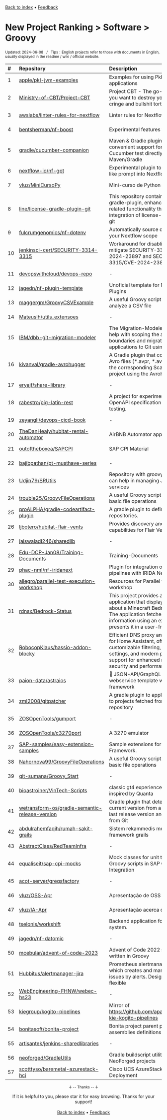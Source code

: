 <a href="https://github.com/GrowingGit/GitHub-English-Top-Charts#github-english-top-charts">Back to index</a> • <a href="/content/docs/feedback.md">Feedback</a>

# New Project Ranking > Software > Groovy
<sub>Updated: 2024-06-08&nbsp;&nbsp;&nbsp;/&nbsp;&nbsp;&nbsp;Tips：English projects refer to those with documents in English, usually displayed in the readme / wiki / official website.</sub>

|#|Repository|Description|Stars|Updated|Created|
|:-|:-|:-|:-|:-|:-|
|1|[apple/pkl-jvm-examples](https://github.com/apple/pkl-jvm-examples)|Examples for using Pkl within JVM applications|53|2024-03-21|2024-01-19|
|2|[Ministry-of-CBT/Project-CBT](https://github.com/Ministry-of-CBT/Project-CBT)|Project CBT - The go-to modpack if you want to destroy your sanity, with cringe and bullshit torture|32|2024-01-05|2023-07-27|
|3|[awslabs/linter-rules-for-nextflow](https://github.com/awslabs/linter-rules-for-nextflow)|Linter rules for Nextflow DSL scripts|24|2024-05-13|2024-02-21|
|4|[bentsherman/nf-boost](https://github.com/bentsherman/nf-boost)|Experimental features for Nextflow|18|2024-04-22|2024-03-23|
|5|[gradle/cucumber-companion](https://github.com/gradle/cucumber-companion)|Maven & Gradle plugins providing convenient support for running Cucumber test directly from Maven/Gradle|12|2024-06-06|2023-08-30|
|6|[nextflow-io/nf-gpt](https://github.com/nextflow-io/nf-gpt)|Experimental plugin to integrate GPT like prompt into Nextflow |11|2024-04-15|2024-03-17|
|7|[vluz/MiniCursoPy](https://github.com/vluz/MiniCursoPy)|Mini-curso de Python em ~5 horas|8|2024-04-29|2024-01-02|
|8|[line/license-gradle-plugin-git](https://github.com/line/license-gradle-plugin-git)|This repository contains the license-gradle-plugin, enhanced with git-related functionality through the integration of license-maven-plugin-git|8|2024-04-23|2023-08-30|
|9|[fulcrumgenomics/nf-dotenv](https://github.com/fulcrumgenomics/nf-dotenv)|Automatically source dotenv files into your Nextflow scope|7|2024-03-05|2023-11-09|
|10|[jenkinsci-cert/SECURITY-3314-3315](https://github.com/jenkinsci-cert/SECURITY-3314-3315)|Workaround for disabling the CLI to mitigate SECURITY-3314/CVE-2024-23897 and SECURITY-3315/CVE-2024-23898|6|2024-02-20|2024-01-23|
|11|[devopswithcloud/devops-repo](https://github.com/devopswithcloud/devops-repo)|-|6|2024-03-22|2023-06-11|
|12|[jagedn/nf-plugin-template](https://github.com/jagedn/nf-plugin-template)|Unoficial template for Nextflow Plugins|5|2023-12-13|2023-10-26|
|13|[maggergm/GroovyCSVExample](https://github.com/maggergm/GroovyCSVExample)|A useful Groovy script to read and analyze a CSV file|4|2024-06-04|2024-06-04|
|14|[Mateuslh/utils_extensoes](https://github.com/Mateuslh/utils_extensoes)|-|4|2024-05-24|2024-04-26|
|15|[IBM/dbb-git-migration-modeler](https://github.com/IBM/dbb-git-migration-modeler)|The Migration-Modeler project, to help with scoping the applications boundaries and migrating z/OS applications to Git using DBB.|4|2024-06-07|2024-04-26|
|16|[kivanval/gradle-avrohugger](https://github.com/kivanval/gradle-avrohugger)|A Gradle plugin that compiles Apache Avro files (*.avpr, *.avsc, *.avdl) into the corresponding Scala files in your project using the Avrohugger. |4|2024-05-29|2024-01-13|
|17|[eryajf/share-library](https://github.com/eryajf/share-library)|-|4|2024-01-08|2024-01-08|
|18|[rabestro/pig-latin-rest](https://github.com/rabestro/pig-latin-rest)|A project for experimenting with OpenAPI specification and API testing.|4|2024-04-24|2023-12-25|
|19|[zeyangli/devops-cicd-book](https://github.com/zeyangli/devops-cicd-book)|-|4|2024-03-05|2023-12-25|
|20|[TheDanHealy/hubitat-rental-automator](https://github.com/TheDanHealy/hubitat-rental-automator)|AirBNB Automator app for Hubitat|4|2024-02-08|2023-09-24|
|21|[outoftheboxea/SAPCPI](https://github.com/outoftheboxea/SAPCPI)|SAP CPI Material|4|2024-05-01|2023-08-15|
|22|[bajibpathan/pt-musthave-series](https://github.com/bajibpathan/pt-musthave-series)|-|4|2024-06-03|2023-07-07|
|23|[Udjin79/SRUtils](https://github.com/Udjin79/SRUtils)|Repository with groovy scripts, which can help in managing Jira/Confluence services|4|2024-05-09|2023-06-10|
|24|[trouble25/GroovyFileOperations](https://github.com/trouble25/GroovyFileOperations)|A useful Groovy script to perform basic file operations|3|2024-06-04|2024-06-04|
|25|[proALPHA/gradle-codeartifact-plugin](https://github.com/proALPHA/gradle-codeartifact-plugin)|A gradle plugin to define codeartifact repositories.|3|2024-03-14|2024-02-15|
|26|[ljbotero/hubitat-flair-vents](https://github.com/ljbotero/hubitat-flair-vents)|Provides discovery and control capabilities for Flair Vent devices|3|2024-05-11|2024-01-28|
|27|[jaiswaladi246/sharedlib](https://github.com/jaiswaladi246/sharedlib)|-|3|2024-01-18|2024-01-17|
|28|[Edu-DCP-Jan08/Training-Documents](https://github.com/Edu-DCP-Jan08/Training-Documents)|Training-Documents|3|2024-02-02|2024-01-08|
|29|[phac-nml/nf-iridanext](https://github.com/phac-nml/nf-iridanext)|Plugin for integration of Nextflow pipelines with IRIDA Next.|3|2024-04-09|2023-12-11|
|30|[allegro/parallel-test-execution-workshop](https://github.com/allegro/parallel-test-execution-workshop)|Resources for Parallel test execution workshop|3|2024-06-05|2023-11-03|
|31|[rdnsx/Bedrock-Status](https://github.com/rdnsx/Bedrock-Status)|This project provides a Flask web application that displays information about a Minecraft Bedrock server. The application fetches server information using an external API and presents it in a user-fri ...|3|2024-03-27|2023-08-20|
|32|[RobocopKlaus/hassio-addon-blocky](https://github.com/RobocopKlaus/hassio-addon-blocky)|Efficient DNS proxy and ad-blocker for Home Assistant, offering customizable filtering, advanced DNS settings, and modern protocol support for enhanced network security and performance.|3|2024-06-03|2023-08-08|
|33|[paion-data/astraios](https://github.com/paion-data/astraios)|👑 JSON-API/GraphQL CRUD webservice template with Jersey framework|3|2024-05-16|2023-08-08|
|34|[zml2008/gitpatcher](https://github.com/zml2008/gitpatcher)|A gradle plugin to apply a patch tree to projects fetched from a git repository|3|2024-06-02|2023-07-16|
|35|[ZOSOpenTools/gumport](https://github.com/ZOSOpenTools/gumport)|-|3|2024-05-26|2023-06-30|
|36|[ZOSOpenTools/c3270port](https://github.com/ZOSOpenTools/c3270port)|A 3270 emulator|3|2024-05-29|2023-06-20|
|37|[SAP-samples/easy-extension-samples](https://github.com/SAP-samples/easy-extension-samples)|Sample extensions for Easy Extension Framework.|3|2024-04-23|2023-06-13|
|38|[Nahornova99/GroovyFileOperations](https://github.com/Nahornova99/GroovyFileOperations)|A useful Groovy script to perform basic file operations|2|2024-06-04|2024-06-04|
|39|[git-sumana/Groovy_Start](https://github.com/git-sumana/Groovy_Start)|-|2|2024-04-29|2024-04-24|
|40|[bioastroiner/VinTech-Scripts](https://github.com/bioastroiner/VinTech-Scripts)|classic gt4 experience in 1.12, inspired by Quanta|2|2024-04-27|2024-04-10|
|41|[wetransform-os/gradle-semantic-release-version](https://github.com/wetransform-os/gradle-semantic-release-version)|Gradle plugin that determines the current version from a file with the last release version and information from Git|2|2024-05-31|2024-03-22|
|42|[abdulrahemfaqih/rumah-sakit-grails](https://github.com/abdulrahemfaqih/rumah-sakit-grails)|Sistem rekammedis menggunakan framework grails|2|2024-03-18|2024-03-17|
|43|[AbstractClass/RedTeamInfra](https://github.com/AbstractClass/RedTeamInfra)|-|2|2024-02-28|2024-02-26|
|44|[equaliseit/sap-cpi-mocks](https://github.com/equaliseit/sap-cpi-mocks)|Mock classes for unit testing of Groovy scripts in SAP Cloud Integration|2|2024-05-09|2024-02-08|
|45|[acot-server/gregsfactory](https://github.com/acot-server/gregsfactory)|-|2|2024-05-27|2024-01-27|
|46|[vluz/OSS-Apr](https://github.com/vluz/OSS-Apr)|Apresentação de OSS para negócios|2|2024-01-19|2024-01-10|
|47|[vluz/IA-Apr](https://github.com/vluz/IA-Apr)|Apresentação acerca de IA Moderna|2|2024-01-19|2024-01-09|
|48|[tselonis/workshift](https://github.com/tselonis/workshift)|Backend application for a workshift system.|2|2023-12-26|2023-12-26|
|49|[jagedn/nf-datomic](https://github.com/jagedn/nf-datomic)|-|2|2023-12-17|2023-12-08|
|50|[mcebular/advent-of-code-2023](https://github.com/mcebular/advent-of-code-2023)|Advent of Code 2022 solutions written in Groovy|2|2024-01-05|2023-11-29|
|51|[Hubbitus/alertmanager-jira](https://github.com/Hubbitus/alertmanager-jira)|Prometheus alertmanager plugin which creates and manages JIRA issues by alerts. Designed to be flexible|2|2024-05-16|2023-11-06|
|52|[WebEngineering-FHNW/webec-hs23](https://github.com/WebEngineering-FHNW/webec-hs23)|-|2|2024-01-10|2023-09-19|
|53|[kiegroup/kogito-pipelines](https://github.com/kiegroup/kogito-pipelines)|Mirror of https://github.com/apache/incubator-kie-kogito-pipelines|2|2024-01-29|2023-09-14|
|54|[bonitasoft/bonita-project](https://github.com/bonitasoft/bonita-project)|Bonita project parent pom and assemblies definitions|2|2024-01-29|2023-08-22|
|55|[artisantek/jenkins-sharedlibraries](https://github.com/artisantek/jenkins-sharedlibraries)|-|2|2024-04-12|2023-07-30|
|56|[neoforged/GradleUtils](https://github.com/neoforged/GradleUtils)|Gradle buildscript utility library for NeoForged projects|2|2024-01-25|2023-07-08|
|57|[scotttyso/baremetal-azurestack-hci](https://github.com/scotttyso/baremetal-azurestack-hci)|Cisco UCS AzureStack HCI Baremetal Deployment|2|2024-02-08|2023-06-11|

<div align="center">
    <p><sub>↓ -- Thanks -- ↓</sub></p>
    If it is helpful to you, please star it for easy browsing. Thanks for your support!
</div>

<br/>

<div align="center"><a href="https://github.com/GrowingGit/GitHub-English-Top-Charts#github-english-top-charts">Back to index</a> • <a href="/content/docs/feedback.md">Feedback</a></div>
